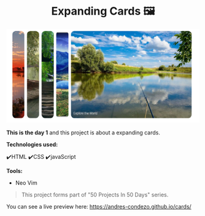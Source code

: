 <h1 align=center> Expanding Cards 🖼</h1>

<img src="./img/preview.png">

**This is the day 1** and this project is about a expanding cards.

**Technologies used:**

✔️HTML
✔️CSS
✔️javaScript

**Tools:**

- Neo Vim

> This project forms part of "50 Projects In 50 Days" series.

You can see a live preview here: https://andres-condezo.github.io/cards/
